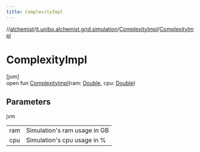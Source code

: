 ```yaml
---
title: ComplexityImpl
---
```

//[alchemist](../../../index.html)/[it.unibo.alchemist.grid.simulation](../index.html)/[ComplexityImpl](index.html)/[ComplexityImpl](-complexity-impl.html)



# ComplexityImpl



[jvm]\
open fun [ComplexityImpl](-complexity-impl.html)(ram: [Double](https://kotlinlang.org/api/latest/jvm/stdlib/kotlin/-double/index.html), cpu: [Double](https://kotlinlang.org/api/latest/jvm/stdlib/kotlin/-double/index.html))



## Parameters


jvm

| | |
|---|---|
| ram | Simulation's ram usage in GB |
| cpu | Simulation's cpu usage in % |




